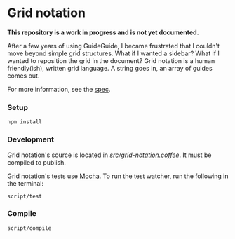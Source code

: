 # Grid notation

**This repository is a work in progress and is not yet documented.**

After a few years of using GuideGuide, I became frustrated that I couldn't move beyond simple grid structures. What if I wanted a sidebar? What if I wanted to reposition the grid in the document? Grid notation is a human friendly(ish), written grid language. A string goes in, an array of guides comes out.

For more information, see the [spec](SPEC.md).

### Setup

```
npm install
```

### Development

Grid notation's source is located in *[src/grid-notation.coffee](src/grid-notation.coffee)*. It must be compiled to publish.

Grid notation's tests use [Mocha](http://visionmedia.github.io/mocha/). To run the test watcher, run the following in the terminal:

```
script/test
```

### Compile

```
script/compile
```
